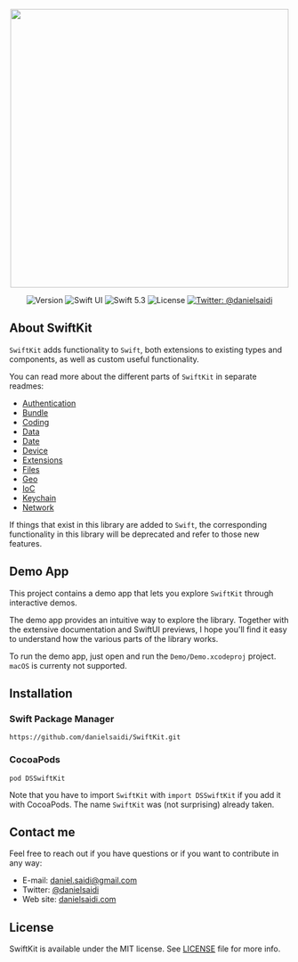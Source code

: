 <p align="center">
    <img src ="Resources/Logo.png" width=500 />
</p>

<p align="center">
    <img src="https://img.shields.io/github/v/release/danielsaidi/SwiftKit?color=%2300550&sort=semver" alt="Version" />
    <img src="https://img.shields.io/badge/platform-SwiftUI-red.svg" alt="Swift UI" />
    <img src="https://img.shields.io/badge/Swift-5.3-orange.svg" alt="Swift 5.3" />
    <img src="https://badges.frapsoft.com/os/mit/mit.svg?style=flat&v=102" alt="License" />
    <a href="https://twitter.com/danielsaidi">
        <img src="https://img.shields.io/badge/contact-@danielsaidi-blue.svg?style=flat" alt="Twitter: @danielsaidi" />
    </a>
</p>


## About SwiftKit

`SwiftKit` adds functionality to `Swift`, both extensions to existing types and components, as well as custom useful functionality.

You can read more about the different parts of `SwiftKit` in separate readmes:

* [Authentication][Authentication]
* [Bundle][Bundle]
* [Coding][Coding]
* [Data][Data]
* [Date][Date]
* [Device][Device]
* [Extensions][Extensions]
* [Files][Files]
* [Geo][Geo]
* [IoC][IoC]
* [Keychain][Keychain]
* [Network][Network]

If things that exist in this library are added to `Swift`, the corresponding functionality in this library will be deprecated and refer to those new features.


## Demo App

This project contains a demo app that lets you explore `SwiftKit` through interactive demos. 

The demo app provides an intuitive way to explore the library. Together with the extensive documentation and SwiftUI previews, I hope you'll find it easy to understand how the various parts of the library works.

To run the demo app, just open and run the `Demo/Demo.xcodeproj` project. `macOS` is currenty not supported.


## Installation

### Swift Package Manager

```
https://github.com/danielsaidi/SwiftKit.git
```

### CocoaPods

```
pod DSSwiftKit
```

Note that you have to import `SwiftKit` with `import DSSwiftKit` if you add it with CocoaPods. The name `SwiftKit` was (not surprising) already taken.


## Contact me

Feel free to reach out if you have questions or if you want to contribute in any way:

* E-mail: [daniel.saidi@gmail.com][Email]
* Twitter: [@danielsaidi][Twitter]
* Web site: [danielsaidi.com][Website]


## License

SwiftKit is available under the MIT license. See [LICENSE][License] file for more info.

[Email]: mailto:daniel.saidi@gmail.com
[Twitter]: http://www.twitter.com/danielsaidi
[Website]: http://www.danielsaidi.com

[GitHub]: https://github.com/danielsaidi/SwiftKit
[License]: https://github.com/danielsaidi/SwiftKit/blob/master/LICENSE

[Authentication]: Readmes/Authentication.md
[Bundle]: Readmes/Bundle.md
[Coding]: Readmes/Coding.md
[Data]: Readmes/Data.md
[Date]: Readmes/Date.md
[Device]: Readmes/Device.md
[Extensions]: Readmes/Extensions.md
[Files]: Readmes/Files.md
[Geo]: Readmes/Geo.md
[IoC]: Readmes/IoC.md
[Keychain]: Readmes/Keychain.md
[Network]: Readmes/Network.md
